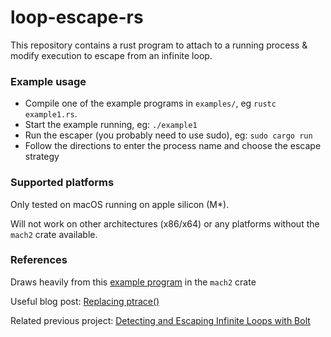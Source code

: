 loop-escape-rs
==========

This repository contains a rust program to attach to a running process & modify
execution to escape from an infinite loop.

### Example usage

* Compile one of the example programs in `examples/`, eg `rustc example1.rs`.
* Start the example running, eg: `./example1`
* Run the escaper (you probably need to use sudo), eg: `sudo cargo run`
* Follow the directions to enter the process name and choose the escape strategy

### Supported platforms

Only tested on macOS running on apple silicon (M*).

Will not work on other architectures (x86/x64) or any platforms without the
`mach2` crate available.

### References

Draws heavily from this [example
program](https://github.com/JohnTitor/mach2/blob/main/examples/dump_process_registers.rs)
in the `mach2` crate

Useful blog post: [Replacing
ptrace()](http://uninformed.org/index.cgi?v=4&a=3&p=14)

Related previous project: [Detecting and Escaping Infinite Loops with
Bolt](https://groups.csail.mit.edu/pac/bolt/)

